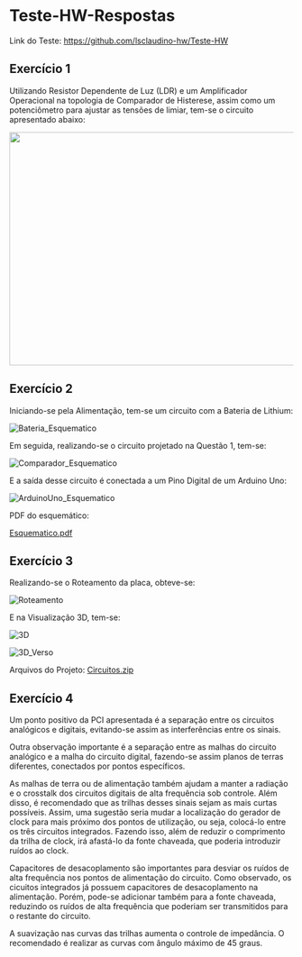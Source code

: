 # Teste-HW-Respostas

Link do Teste: https://github.com/lsclaudino-hw/Teste-HW

## Exercício 1

Utilizando Resistor Dependente de Luz (LDR) e um Amplificador Operacional na topologia de Comparador de Histerese, assim como um potenciômetro para ajustar as tensões de limiar, tem-se o circuito apresentado abaixo:

<img src="https://user-images.githubusercontent.com/92953755/138379192-75c72d84-0ffa-435f-9554-113a34a3e045.jpg" width="585" height="414">


## Exercício 2

Iniciando-se pela Alimentação, tem-se um circuito com a Bateria de Lithium:


![Bateria_Esquematico](https://user-images.githubusercontent.com/92953755/138535172-8e3ffb57-516e-4bb9-a8d8-f7c79a5ba4c1.PNG)

Em seguida, realizando-se o circuito projetado na Questão 1, tem-se:

![Comparador_Esquematico](https://user-images.githubusercontent.com/92953755/138535249-39d4d1cb-6958-43ff-afef-6ef4dfa29c28.PNG)


E a saída desse circuito é conectada a um Pino Digital de um Arduino Uno:


![ArduinoUno_Esquematico](https://user-images.githubusercontent.com/92953755/138535306-a8119ded-3ef8-49cf-8dba-2568d35eeceb.PNG)


PDF do esquemático:

[Esquematico.pdf](https://github.com/MarcosYonamine963/Teste-HW-Respostas/files/7401929/Esquematico.pdf)


## Exercício 3

Realizando-se o Roteamento da placa, obteve-se:

![Roteamento](https://user-images.githubusercontent.com/92953755/138536662-210d519f-07bb-431b-a736-652c00ec1a4d.PNG)

E na Visualização 3D, tem-se:

![3D](https://user-images.githubusercontent.com/92953755/138536663-f5e0f904-fb95-487f-8631-6beb405e150e.PNG)

![3D_Verso](https://user-images.githubusercontent.com/92953755/138536664-43857402-48a2-40f9-92a8-b58213db48f4.PNG)

Arquivos do Projeto:
[Circuitos.zip](https://github.com/MarcosYonamine963/Teste-HW-Respostas/files/7402005/Circuitos.zip)


## Exercício 4


Um ponto positivo  da PCI apresentada é a separação entre os circuitos analógicos e digitais, evitando-se assim as interferências entre os sinais.

Outra observação importante é a separação entre as malhas do circuito analógico e a malha do circuito digital, fazendo-se assim planos de terras diferentes, conectados por pontos específicos.

As malhas de terra ou de alimentação também ajudam a manter a radiação e o crosstalk dos circuitos digitais de alta frequência sob controle. Além disso, é recomendado que as trilhas desses sinais sejam as mais curtas possíveis. Assim, uma sugestão seria mudar a localização do gerador de clock para mais próximo dos pontos de utilização, ou seja, colocá-lo entre os três circuitos integrados. Fazendo isso, além de reduzir o comprimento da trilha de clock, irá afastá-lo da fonte chaveada, que poderia introduzir ruídos ao clock.

Capacitores de desacoplamento são importantes para desviar os ruídos de alta frequência nos pontos de alimentação do circuito. Como observado, os cicuitos integrados já possuem capacitores de desacoplamento na alimentação. Porém, pode-se adicionar também para a fonte chaveada, reduzindo os ruídos de alta frequência que poderiam ser transmitidos para o restante do circuito.

A suavização nas curvas das trilhas aumenta o controle de impedância. O recomendado é realizar as curvas com ângulo máximo de 45 graus.

